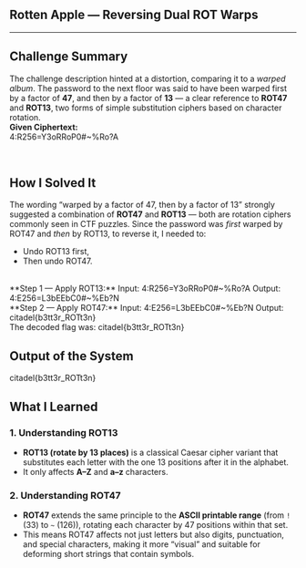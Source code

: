 ## Rotten Apple — Reversing Dual ROT Warps

---

## Challenge Summary  
The challenge description hinted at a distortion, comparing it to a *warped album*. 
The password to the next floor was said to have been warped first by a factor of **47**, and then by a factor of **13** — a clear reference to **ROT47** and **ROT13**,
two forms of simple substitution ciphers based on character rotation.
</br>
**Given Ciphertext:**  
4:R256=Y3oRRoP0#~%Ro?A

</br>

## How I Solved It 
The wording “warped by a factor of 47, then by a factor of 13” strongly suggested a combination of **ROT47** and **ROT13** — both are rotation ciphers commonly seen in CTF puzzles.
Since the password was *first* warped by ROT47 and *then* by ROT13, to reverse it, I needed to:
- Undo ROT13 first,  
- Then undo ROT47.
</br>
**Step 1 — Apply ROT13:**  
Input: 4:R256=Y3oRRoP0#~%Ro?A
Output: 4:E256=L3bEEbC0#~%Eb?N
</br>
**Step 2 — Apply ROT47:**  
Input: 4:E256=L3bEEbC0#~%Eb?N
Output: citadel{b3tt3r_ROTt3n}
</br>
The decoded flag was:
citadel{b3tt3r_ROTt3n}

## Output of the System  
citadel{b3tt3r_ROTt3n}
</br>

## What I Learned  
### 1. Understanding ROT13  
- **ROT13 (rotate by 13 places)** is a classical Caesar cipher variant that substitutes each letter with the one 13 positions after it in the alphabet.   
- It only affects **A–Z** and **a–z** characters.

### 2. Understanding ROT47  
- **ROT47** extends the same principle to the **ASCII printable range** (from `!` (33) to `~` (126)), rotating each character by 47 positions within that set.  
- This means ROT47 affects not just letters but also digits, punctuation, and special characters, making it more “visual” and suitable for deforming short strings that contain symbols.

